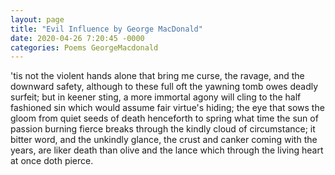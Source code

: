 ```yaml
---
layout: page
title: "Evil Influence by George MacDonald"
date: 2020-04-26 7:20:45 -0000
categories: Poems GeorgeMacdonald
---
```


'tis not the violent hands alone that bring
me curse, the ravage, and the downward safety,
although to these full oft the yawning tomb
owes deadly surfeit; but in keener sting,
a more immortal agony will cling
to the half fashioned sin which would assume
fair virtue's hiding; the eye that sows the gloom
from quiet seeds of death henceforth to spring
what time the sun of passion burning fierce
breaks through the kindly cloud of circumstance;
it bitter word, and the unkindly glance,
the crust and canker coming with the years,
are liker death than olive and the lance
which through the living heart at once doth pierce.
